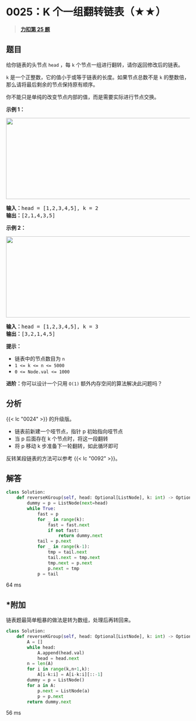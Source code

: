 # 0025：K 个一组翻转链表（★★）


> <u>**[力扣第 25 题](https://leetcode.cn/problems/reverse-nodes-in-k-group/)**</u>

## 题目

<p>给你链表的头节点 <code>head</code> ，每 <code>k</code><em> </em>个节点一组进行翻转，请你返回修改后的链表。</p>

<p><code>k</code> 是一个正整数，它的值小于或等于链表的长度。如果节点总数不是 <code>k</code><em> </em>的整数倍，那么请将最后剩余的节点保持原有顺序。</p>

<p>你不能只是单纯的改变节点内部的值，而是需要实际进行节点交换。</p>



<p><strong>示例 1：</strong></p>
<img alt="" src="https://assets.leetcode.com/uploads/2020/10/03/reverse_ex1.jpg" style="width: 542px; height: 222px;" />
<pre>
<strong>输入：</strong>head = [1,2,3,4,5], k = 2
<strong>输出：</strong>[2,1,4,3,5]
</pre>

<p><strong>示例 2：</strong></p>

<p><img alt="" src="https://assets.leetcode.com/uploads/2020/10/03/reverse_ex2.jpg" style="width: 542px; height: 222px;" /></p>

<pre>
<strong>输入：</strong>head = [1,2,3,4,5], k = 3
<strong>输出：</strong>[3,2,1,4,5]
</pre>


<strong>提示：</strong>

<ul>
<li>链表中的节点数目为 <code>n</code></li>
<li><code>1 &lt;= k &lt;= n &lt;= 5000</code></li>
<li><code>0 &lt;= Node.val &lt;= 1000</code></li>
</ul>



<p><strong>进阶：</strong>你可以设计一个只用 <code>O(1)</code> 额外内存空间的算法解决此问题吗？</p>

<ul>
</ul>


## 分析

{{< lc "0024" >}} 的升级版。
- 链表前新建一个哑节点，指针 p 初始指向哑节点
- 当 p 后面存在 k 个节点时，将这一段翻转
- 将 p 移动 k 步准备下一轮翻转，如此循环即可

反转某段链表的方法可以参考 {{< lc "0092" >}}。

## 解答

```python
class Solution:
    def reverseKGroup(self, head: Optional[ListNode], k: int) -> Optional[ListNode]:
        dummy = p = ListNode(next=head)
        while True:
            fast = p
            for _ in range(k):
                fast = fast.next
                if not fast:
                    return dummy.next
            tail = p.next
            for _ in range(k-1):
                tmp = tail.next
                tail.next = tmp.next
                tmp.next = p.next
                p.next = tmp
            p = tail
```
64 ms

## *附加

链表题最简单粗暴的做法是转为数组，处理后再转回来。

```python
class Solution:
    def reverseKGroup(self, head: Optional[ListNode], k: int) -> Optional[ListNode]:
        A = []
        while head:
            A.append(head.val)
            head = head.next
        n = len(A)
        for i in range(k,n+1,k):
            A[i-k:i] = A[i-k:i][::-1]
        dummy = p = ListNode()
        for a in A:
            p.next = ListNode(a)
            p = p.next
        return dummy.next
```
56 ms
